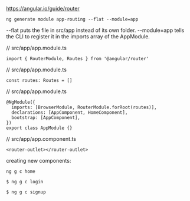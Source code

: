 https://angular.io/guide/router


```ng generate module app-routing --flat --module=app```

--flat puts the file in src/app instead of its own folder.
--module=app tells the CLI to register it in the imports array of the AppModule.


// src/app/app.module.ts

```import { RouterModule, Routes } from '@angular/router'```


// src/app/app.module.ts

```const routes: Routes = []```


// src/app/app.module.ts

```
@NgModule({
  imports: [BrowserModule, RouterModule.forRoot(routes)],
  declarations: [AppComponent, HomeComponent],
  bootstrap: [AppComponent],
})
export class AppModule {}
```


// src/app/app.component.ts

```<router-outlet></router-outlet>```


creating new components: 

```ng g c home```

```$ ng g c login```

```$ ng g c signup```

